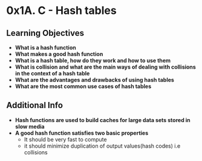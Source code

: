 # 0x1A. C - Hash tables

## Learning Objectives
* **What is a hash function**
* **What makes a good hash function**
* **What is a hash table, how do they work and how to use them**
* **What is collision and what are the main ways of dealing with collisions in the context of a hash table**
* **What are the advantages and drawbacks of using hash tables**
* **What are the most common use cases of hash tables**

## Additional Info
* **Hash functions are used to build caches for large data sets stored in slow media**
* **A good hash function satisfies two basic properties**
    - It should be very fast to compute
    - it should minimize duplication of output values(hash codes) i.e collisions

